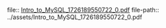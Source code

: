 file:: [Intro_to_MySQL_1726189550722_0.pdf](../assets/Intro_to_MySQL_1726189550722_0.pdf)
file-path:: ../assets/Intro_to_MySQL_1726189550722_0.pdf
